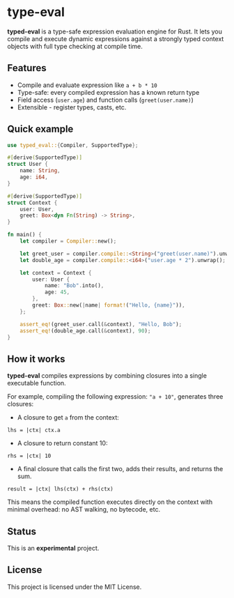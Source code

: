 # type-eval

**typed-eval** is a type-safe expression evaluation engine for Rust.
It lets you compile and execute dynamic expressions against a strongly typed context objects with full type checking at compile time.

## Features

* Compile and evaluate expression like `a + b * 10`
* Type-safe: every compiled expression has a known return type
* Field access (`user.age`) and function calls (`greet(user.name)`)
* Extensible - register types, casts, etc.

## Quick example

```rust
use typed_eval::{Compiler, SupportedType};

#[derive(SupportedType)]
struct User {
    name: String,
    age: i64,
}

#[derive(SupportedType)]
struct Context {
    user: User,
    greet: Box<dyn Fn(String) -> String>,
}

fn main() {
    let compiler = Compiler::new();

    let greet_user = compiler.compile::<String>("greet(user.name)").unwrap();
    let double_age = compiler.compile::<i64>("user.age * 2").unwrap();

    let context = Context {
        user: User {
            name: "Bob".into(),
            age: 45,
        },
        greet: Box::new(|name| format!("Hello, {name}")),
    };

    assert_eq!(greet_user.call(&context), "Hello, Bob");
    assert_eq!(double_age.call(&context), 90);
}
```

## How it works

**typed-eval** compiles expressions by combining closures into a single executable function.

For example, compiling the following expression: `"a + 10"`, generates three closures:
  * A closure to get `a` from the context:
  ```
  lhs = |ctx| ctx.a
  ```
  * A closure to return constant 10:
  ```
  rhs = |ctx| 10
  ```
  * A final closure that calls the first two, adds their results, and returns the sum.
  ```
  result = |ctx| lhs(ctx) + rhs(ctx)
  ```

This means the compiled function executes directly on the context with minimal overhead: no AST walking, no bytecode, etc.

## Status

This is an **experimental** project. 

## License

This project is licensed under the MIT License.
